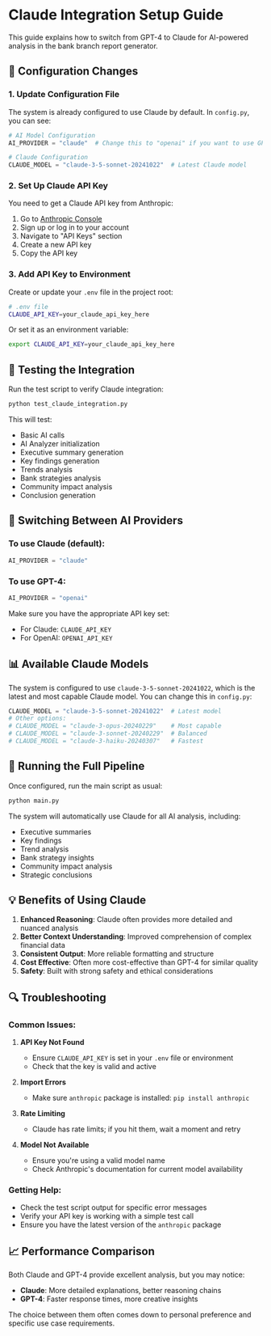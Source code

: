 # Claude Integration Setup Guide

This guide explains how to switch from GPT-4 to Claude for AI-powered analysis in the bank branch report generator.

## 🔧 Configuration Changes

### 1. Update Configuration File

The system is already configured to use Claude by default. In `config.py`, you can see:

```python
# AI Model Configuration
AI_PROVIDER = "claude"  # Change this to "openai" if you want to use GPT-4

# Claude Configuration
CLAUDE_MODEL = "claude-3-5-sonnet-20241022"  # Latest Claude model
```

### 2. Set Up Claude API Key

You need to get a Claude API key from Anthropic:

1. Go to [Anthropic Console](https://console.anthropic.com/)
2. Sign up or log in to your account
3. Navigate to "API Keys" section
4. Create a new API key
5. Copy the API key

### 3. Add API Key to Environment

Create or update your `.env` file in the project root:

```bash
# .env file
CLAUDE_API_KEY=your_claude_api_key_here
```

Or set it as an environment variable:

```bash
export CLAUDE_API_KEY=your_claude_api_key_here
```

## 🧪 Testing the Integration

Run the test script to verify Claude integration:

```bash
python test_claude_integration.py
```

This will test:
- Basic AI calls
- AI Analyzer initialization
- Executive summary generation
- Key findings generation
- Trends analysis
- Bank strategies analysis
- Community impact analysis
- Conclusion generation

## 🔄 Switching Between AI Providers

### To use Claude (default):
```python
AI_PROVIDER = "claude"
```

### To use GPT-4:
```python
AI_PROVIDER = "openai"
```

Make sure you have the appropriate API key set:
- For Claude: `CLAUDE_API_KEY`
- For OpenAI: `OPENAI_API_KEY`

## 📊 Available Claude Models

The system is configured to use `claude-3-5-sonnet-20241022`, which is the latest and most capable Claude model. You can change this in `config.py`:

```python
CLAUDE_MODEL = "claude-3-5-sonnet-20241022"  # Latest model
# Other options:
# CLAUDE_MODEL = "claude-3-opus-20240229"    # Most capable
# CLAUDE_MODEL = "claude-3-sonnet-20240229"  # Balanced
# CLAUDE_MODEL = "claude-3-haiku-20240307"   # Fastest
```

## 🚀 Running the Full Pipeline

Once configured, run the main script as usual:

```bash
python main.py
```

The system will automatically use Claude for all AI analysis, including:
- Executive summaries
- Key findings
- Trend analysis
- Bank strategy insights
- Community impact analysis
- Strategic conclusions

## 💡 Benefits of Using Claude

1. **Enhanced Reasoning**: Claude often provides more detailed and nuanced analysis
2. **Better Context Understanding**: Improved comprehension of complex financial data
3. **Consistent Output**: More reliable formatting and structure
4. **Cost Effective**: Often more cost-effective than GPT-4 for similar quality
5. **Safety**: Built with strong safety and ethical considerations

## 🔍 Troubleshooting

### Common Issues:

1. **API Key Not Found**
   - Ensure `CLAUDE_API_KEY` is set in your `.env` file or environment
   - Check that the key is valid and active

2. **Import Errors**
   - Make sure `anthropic` package is installed: `pip install anthropic`

3. **Rate Limiting**
   - Claude has rate limits; if you hit them, wait a moment and retry

4. **Model Not Available**
   - Ensure you're using a valid model name
   - Check Anthropic's documentation for current model availability

### Getting Help:

- Check the test script output for specific error messages
- Verify your API key is working with a simple test call
- Ensure you have the latest version of the `anthropic` package

## 📈 Performance Comparison

Both Claude and GPT-4 provide excellent analysis, but you may notice:

- **Claude**: More detailed explanations, better reasoning chains
- **GPT-4**: Faster response times, more creative insights

The choice between them often comes down to personal preference and specific use case requirements. 